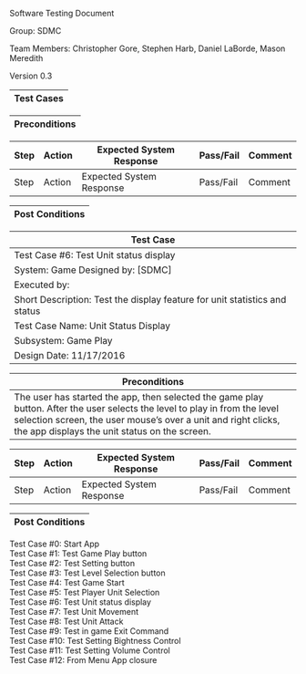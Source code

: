 Software Testing Document

Group: SDMC

Team Members: Christopher Gore, Stephen Harb, Daniel LaBorde, Mason Meredith

Version 0.3

|Test Cases|
|---|

|Preconditions|
|---|

|Step|Action|Expected System Response|Pass/Fail|Comment|
|---|---|---|---|---|
|Step|Action|Expected System Response|Pass/Fail|Comment|

|Post Conditions|
|---|

|Test Case|
|---|
|Test Case #6: Test Unit status display  
|System: Game  Designed by: [SDMC]  
|Executed by: 
|Short Description: Test the display feature for unit statistics and status 
|Test Case Name: Unit Status Display  
|Subsystem: Game Play  
|Design Date: 11/17/2016|

|Preconditions| 
|---|
|The user has started the app, then selected the game play button. After the user selects the level to play in from the level selection screen, the user mouse’s over a unit and right clicks, the app displays the unit status on the screen.|

|Step|Action|Expected System Response|Pass/Fail|Comment|
|---|---|---|---|---|
|Step|Action|Expected System Response|Pass/Fail|Comment|

|Post Conditions|
|---|


Test Case #0: Start App  
Test Case #1: Test Game Play button  
Test Case #2: Test Setting button  
Test Case #3: Test Level Selection button  
Test Case #4: Test Game Start  
Test Case #5: Test Player Unit Selection  
Test Case #6: Test Unit status display  
Test Case #7: Test Unit Movement  
Test Case #8: Test Unit Attack  
Test Case #9: Test in game Exit Command  
Test Case #10: Test Setting Bightness Control  
Test Case #11: Test Setting Volume Control  
Test Case #12: From Menu App closure  
